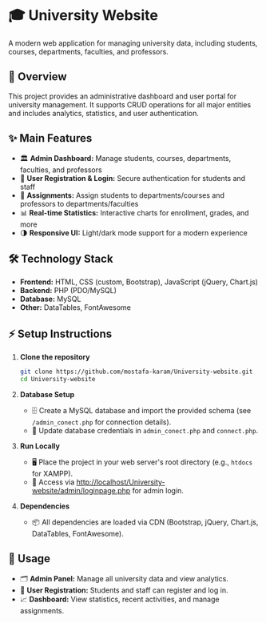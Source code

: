 # 🎓 University Website

A modern web application for managing university data, including students, courses, departments, faculties, and professors.

## 🚀 Overview

This project provides an administrative dashboard and user portal for university management. It supports CRUD operations for all major entities and includes analytics, statistics, and user authentication.

## ✨ Main Features

- 🏛️ **Admin Dashboard:** Manage students, courses, departments, faculties, and professors
- 👤 **User Registration & Login:** Secure authentication for students and staff
- 🏫 **Assignments:** Assign students to departments/courses and professors to departments/faculties
- 📊 **Real-time Statistics:** Interactive charts for enrollment, grades, and more
- 🌗 **Responsive UI:** Light/dark mode support for a modern experience

## 🛠️ Technology Stack

- **Frontend:** HTML, CSS (custom, Bootstrap), JavaScript (jQuery, Chart.js)
- **Backend:** PHP (PDO/MySQL)
- **Database:** MySQL
- **Other:** DataTables, FontAwesome

## ⚡ Setup Instructions

1. **Clone the repository**

   ```bash
   git clone https://github.com/mostafa-karam/University-website.git
   cd University-website
   ```

2. **Database Setup**
   - 🗄️ Create a MySQL database and import the provided schema (see `/admin_conect.php` for connection details).
   - 🔑 Update database credentials in `admin_conect.php` and `connect.php`.

3. **Run Locally**
   - 🖥️ Place the project in your web server's root directory (e.g., `htdocs` for XAMPP).
   - 🔗 Access via [http://localhost/University-website/admin/loginpage.php](http://localhost/University-website/admin/loginpage.php) for admin login.

4. **Dependencies**
   - 📦 All dependencies are loaded via CDN (Bootstrap, jQuery, Chart.js, DataTables, FontAwesome).

## 📝 Usage

- 🗂️ **Admin Panel:** Manage all university data and view analytics.
- 📝 **User Registration:** Students and staff can register and log in.
- 📈 **Dashboard:** View statistics, recent activities, and manage assignments.
